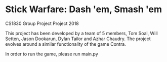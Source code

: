 # Stick Warfare: Dash 'em, Smash 'em
CS1830 Group Project Project 2018


This project has been developed by a team of 5 members, Tom Soal, Will Setten, Jason Dookarun, Dylan Tailor and Azhar Chaudry. 
The project evolves around a similar functionality of the game Contra. 

In order to run the game, please run main.py 


